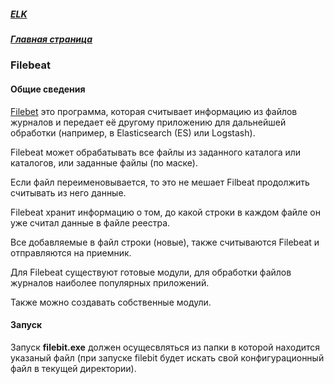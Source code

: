 ##### [ELK](index.md)
##### [Главная страница](../index.md)
### Filebeat
#### Общие сведения
[Filebet](https://www.elastic.co/products/beats/filebeat) это программа, которая считывает информацию из файлов журналов и передает её другому приложению для дальнейшей обработки (например, в Elasticsearch (ES) или Logstash).

Filebeat может обрабатывать все файлы из заданного каталога или каталогов, или заданные файлы (по маске).

Если файл переименовывается, то это не мешает Filbeat продолжить считывать из него данные.

Filebeat хранит информацию о том, до какой строки в каждом файле он уже считал данные в файле реестра.

Все добавляемые в файл строки (новые), также считываются Filebeat и отправляются на приемник.

Для Filebeat существуют готовые модули, для обработки файлов журналов наиболее популярных приложений.

Также можно создавать собственные модули.

#### Запуск
Запуск **filebit.exe** должен осущесвляться из папки в которой находится указаный файл (при запуске filebit будет искать свой конфигурационный файл в текущей директории).
